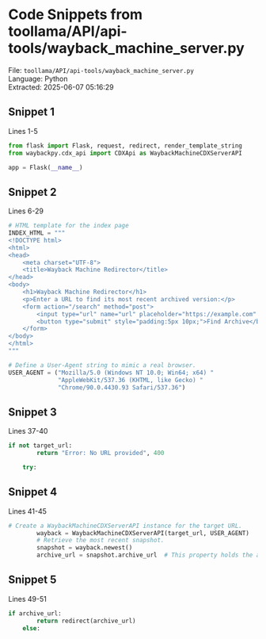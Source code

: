 # Code Snippets from toollama/API/api-tools/wayback_machine_server.py

File: `toollama/API/api-tools/wayback_machine_server.py`  
Language: Python  
Extracted: 2025-06-07 05:16:29  

## Snippet 1
Lines 1-5

```Python
from flask import Flask, request, redirect, render_template_string
from waybackpy.cdx_api import CDXApi as WaybackMachineCDXServerAPI

app = Flask(__name__)
```

## Snippet 2
Lines 6-29

```Python
# HTML template for the index page
INDEX_HTML = """
<!DOCTYPE html>
<html>
<head>
    <meta charset="UTF-8">
    <title>Wayback Machine Redirector</title>
</head>
<body>
    <h1>Wayback Machine Redirector</h1>
    <p>Enter a URL to find its most recent archived version:</p>
    <form action="/search" method="post">
        <input type="url" name="url" placeholder="https://example.com" required style="width:300px; padding:5px;">
        <button type="submit" style="padding:5px 10px;">Find Archive</button>
    </form>
</body>
</html>
"""

# Define a User-Agent string to mimic a real browser.
USER_AGENT = ("Mozilla/5.0 (Windows NT 10.0; Win64; x64) "
              "AppleWebKit/537.36 (KHTML, like Gecko) "
              "Chrome/90.0.4430.93 Safari/537.36")
```

## Snippet 3
Lines 37-40

```Python
if not target_url:
        return "Error: No URL provided", 400

    try:
```

## Snippet 4
Lines 41-45

```Python
# Create a WaybackMachineCDXServerAPI instance for the target URL.
        wayback = WaybackMachineCDXServerAPI(target_url, USER_AGENT)
        # Retrieve the most recent snapshot.
        snapshot = wayback.newest()
        archive_url = snapshot.archive_url  # This property holds the archived URL.
```

## Snippet 5
Lines 49-51

```Python
if archive_url:
        return redirect(archive_url)
    else:
```

